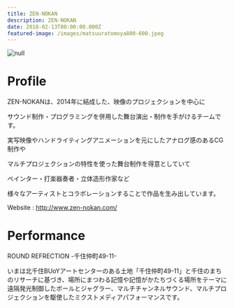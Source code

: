 ```yaml
---
title: ZEN-NOKAN
description: ZEN-NOKAN
date: 2018-02-13T00:00:00.000Z
featured-image: /images/matsuuratomoya800-600.jpeg
---
```

![null](/images/tomomioka_rr5.jpg)

# Profile

ZEN-NOKANは、2014年に結成した、映像のプロジェクションを中心に 

サウンド制作・プログラミングを併用した舞台演出・制作を手がけるチームです。

実写映像やハンドライティングアニメーションを元にしたアナログ感のあるCG制作や

マルチプロジェクションの特性を使った舞台制作を得意としていて

ペインター・打楽器奏者・立体造形作家など

様々なアーティストとコラボレーションすることで作品を生み出しています。 

Website : http://www.zen-nokan.com/

# Performance

ROUND REFRECTION -千住仲町49-11-

いまは北千住BUoYアートセンターのある土地「千住仲町49-11」と千住のまちのリサーチに基づき、場所にまつわる記憶や記憶がかたちづくる場所をテーマに遠隔発光制御したボールとジャグラー、マルチチャンネルサウンド、マルチプロジェクションを駆使したミクストメディアパフォーマンスです。
